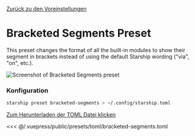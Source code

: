 [Zurück zu den Voreinstellungen](./README.md#bracketed-segments)

# Bracketed Segments Preset

This preset changes the format of all the built-in modules to show their segment in brackets instead of using the default Starship wording ("via", "on", etc.).

![Screenshot of Bracketed Segments preset](/presets/img/bracketed-segments.png)

### Konfiguration

```sh
starship preset bracketed-segments > ~/.config/starship.toml
```

[Zum Herunterladen der TOML Datei klicken](/presets/toml/bracketed-segments.toml)

<<< @/.vuepress/public/presets/toml/bracketed-segments.toml
